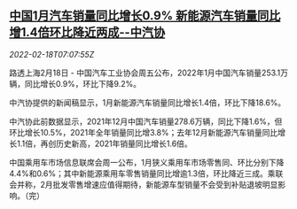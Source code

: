 <!--1645169462000-->
[中国1月汽车销量同比增长0.9% 新能源汽车销量同比增1.4倍环比降近两成--中汽协](https://cn.reuters.com/article/china-auto-sales0218-fri-idCNKBS2KN0IF)
------

<div><i>2022-02-18T07:07:55Z</i></div><p>路透上海2月18日 - 中国汽车工业协会周五公布，2022年1月中国汽车销量253.1万辆，同比增长0.9%，环比下降9.2%。</p><p>中汽协提供的新闻稿显示，1月新能源汽车销量同比增长1.4倍，环比下降18.6%。</p><p>中汽协此前数据显示，2021年12月中国汽车销量278.6万辆，同比下降1.6%，但环比增长10.5%，2021年全年销量同比增3.8%；去年12月新能源汽车销量同比增长1.1倍，再创历史新高，2021年销量同比增长1.6倍。</p><p>中国乘用车市场信息联席会周一公布，1月狭义乘用车市场零售同、环比分别下降4.4%和0.6%；其中新能源乘用车零售销量同比增逾1.3倍，环比降近三成。乘联会并称，2月批发零售增速应值得期待，新能源车型销量不会受到补贴退坡明显影响。（完）</p>
